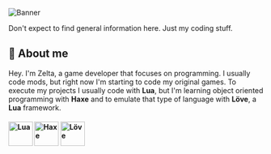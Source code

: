 ![Banner](https://i.imgur.com/9DoMUOS.png)

Don't expect to find general information here. Just my coding stuff.

## 🔷 About me
Hey. I'm Zelta, a game developer that focuses on programming.
I usually code mods, but right now I'm starting to code my original games.
To execute my projects I usually code with **Lua**, but I'm learning object oriented programming with **Haxe** and to emulate that type of language with **Löve**, a **Lua** framework.
<h4> <img title="Lua" src="https://upload.wikimedia.org/wikipedia/commons/thumb/c/cf/Lua-Logo.svg/1200px-Lua-Logo.svg.png" width="48"/> <img title="Haxe" src="https://cdn.jsdelivr.net/gh/devicons/devicon/icons/haxe/haxe-original.svg" width="48"/> <img title="Löve" src="https://i.ibb.co/ZB75fSm/descarga-1-removebg-preview-1.png" width="48"/> </h4>